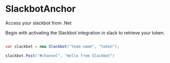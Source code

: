 # SlackbotAnchor
Access your slackbot from .Net

Begin with activating the Slackbot integration in slack to retrieve your token.

```csharp

var slackbot = new Slackbot("team name", "token");

slackbot.Post("#channel", "Hello from Slackbot")
```
